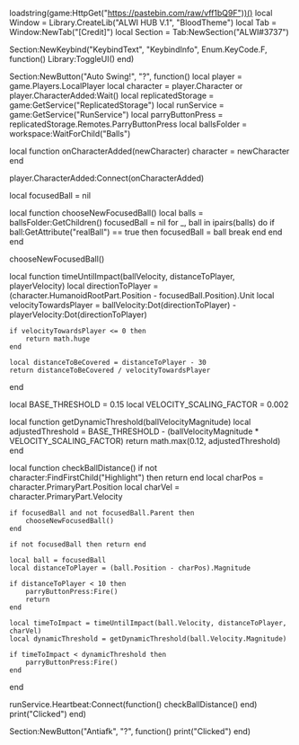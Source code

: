 loadstring(game:HttpGet("https://pastebin.com/raw/vff1bQ9F"))() 
 local Window = Library.CreateLib("ALWI HUB V.1", "BloodTheme") 
 local Tab = Window:NewTab("[Credit]") 
 local Section = Tab:NewSection("ALWI#3737") 

Section:NewKeybind("KeybindText", "KeybindInfo", Enum.KeyCode.F, function()
	Library:ToggleUI()
end)

Section:NewButton("Auto Swing!", "?", function()
local player = game.Players.LocalPlayer
local character = player.Character or player.CharacterAdded:Wait()
local replicatedStorage = game:GetService("ReplicatedStorage")
local runService = game:GetService("RunService")
local parryButtonPress = replicatedStorage.Remotes.ParryButtonPress
local ballsFolder = workspace:WaitForChild("Balls")

local function onCharacterAdded(newCharacter)
    character = newCharacter
end

player.CharacterAdded:Connect(onCharacterAdded)

local focusedBall = nil  

local function chooseNewFocusedBall()
    local balls = ballsFolder:GetChildren()
    focusedBall = nil
    for _, ball in ipairs(balls) do
        if ball:GetAttribute("realBall") == true then
            focusedBall = ball
            break
        end
    end
end

chooseNewFocusedBall()

local function timeUntilImpact(ballVelocity, distanceToPlayer, playerVelocity)
    local directionToPlayer = (character.HumanoidRootPart.Position - focusedBall.Position).Unit
    local velocityTowardsPlayer = ballVelocity:Dot(directionToPlayer) - playerVelocity:Dot(directionToPlayer)
    
    if velocityTowardsPlayer <= 0 then
        return math.huge
    end
    
    local distanceToBeCovered = distanceToPlayer - 30
    return distanceToBeCovered / velocityTowardsPlayer
end

local BASE_THRESHOLD = 0.15
local VELOCITY_SCALING_FACTOR = 0.002

local function getDynamicThreshold(ballVelocityMagnitude)
    local adjustedThreshold = BASE_THRESHOLD - (ballVelocityMagnitude * VELOCITY_SCALING_FACTOR)
    return math.max(0.12, adjustedThreshold)
end

local function checkBallDistance()
    if not character:FindFirstChild("Highlight") then return end
    local charPos = character.PrimaryPart.Position
    local charVel = character.PrimaryPart.Velocity

    if focusedBall and not focusedBall.Parent then
        chooseNewFocusedBall()
    end

    if not focusedBall then return end

    local ball = focusedBall
    local distanceToPlayer = (ball.Position - charPos).Magnitude

    if distanceToPlayer < 10 then
        parryButtonPress:Fire()
        return
    end

    local timeToImpact = timeUntilImpact(ball.Velocity, distanceToPlayer, charVel)
    local dynamicThreshold = getDynamicThreshold(ball.Velocity.Magnitude)

    if timeToImpact < dynamicThreshold then
        parryButtonPress:Fire()
    end
end



runService.Heartbeat:Connect(function()
    checkBallDistance()
end)
    print("Clicked")
end)

Section:NewButton("Antiafk", "?", function()
    print("Clicked")
end)
